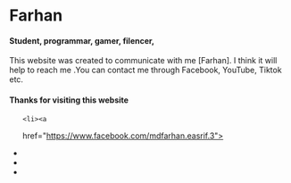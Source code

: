 <!DOCTYPE html>
<html>

<head>

<script src="https://kit.fontawesome.com/c4367dd4e0.js" crossorigin="anonymous"></script>


<link rel="stylesheet" href="Farhan.css">

<title> Personal WebSite</title>

</head>

<body>

<div class="box">

<img src="IMG_6173.jpg" alt="" class="box-img">
  <b> <h1>Farhan</h1></b>

<h4> <bold>Student, programmar, gamer, filencer, </bold></h4>

<p>
This website was created to communicate with me [Farhan].  I think it will help to  reach me .You can contact me through Facebook, YouTube, Tiktok etc.
  <h4> Thanks for visiting this website</h4>
  

  <ul>

    <li><a
href="https://www.facebook.com/mdfarhan.easrif.3"><i class="fab fa-facebook">
</i>
    
<li><a
href="https://m.me/mdfarhan.easrif.3"><i class="fab fa-facebook-messenger"></i></a></li>
      
<li><a
href="https://m.youtube.com/channel/UCgcE4owOap_B9H9eRCarRhg" ><i class="fab fa-youtube"></i>
    
    
<li><a
href=https://vm.tiktok.com/ZSdBV5TTF><i class="fab fa-tiktok"></i></a>
     
  
 
 </li></a>
    </li>
      </a>
      
  </ul>
